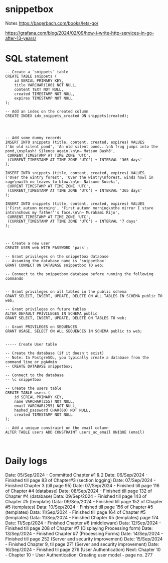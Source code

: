 # snippetbox


Notes
https://bagerbach.com/books/lets-go/


https://grafana.com/blog/2024/02/09/how-i-write-http-services-in-go-after-13-years/


# SQL statement 

```
-- Create a `snippets` table
CREATE TABLE snippets (
    id SERIAL PRIMARY KEY,
    title VARCHAR(100) NOT NULL,
    content TEXT NOT NULL,
    created TIMESTAMP NOT NULL,
    expires TIMESTAMP NOT NULL
);

-- Add an index on the created column
CREATE INDEX idx_snippets_created ON snippets(created);




-- Add some dummy records
INSERT INTO snippets (title, content, created, expires) VALUES 
('An old silent pond', 'An old silent pond...\nA frog jumps into the pond,\nsplash! Silence again.\n\n– Matsuo Bashō', 
 CURRENT_TIMESTAMP AT TIME ZONE 'UTC', 
 (CURRENT_TIMESTAMP AT TIME ZONE 'UTC') + INTERVAL '365 days'
);

INSERT INTO snippets (title, content, created, expires) VALUES 
('Over the wintry forest', 'Over the wintry\nforest, winds howl in rage\nwith no leaves to blow.\n\n– Natsume Soseki', 
 CURRENT_TIMESTAMP AT TIME ZONE 'UTC', 
 (CURRENT_TIMESTAMP AT TIME ZONE 'UTC') + INTERVAL '365 days'
);

INSERT INTO snippets (title, content, created, expires) VALUES 
('First autumn morning', 'First autumn morning\nthe mirror I stare into\nshows my father''s face.\n\n– Murakami Kijo', 
 CURRENT_TIMESTAMP AT TIME ZONE 'UTC', 
 (CURRENT_TIMESTAMP AT TIME ZONE 'UTC') + INTERVAL '7 days'
);



-- Create a new user
CREATE USER web WITH PASSWORD 'pass';

-- Grant privileges on the snippetbox database
-- Assuming the database name is 'snippetbox'
GRANT CONNECT ON DATABASE snippetbox TO web;

-- Connect to the snippetbox database before running the following commands


-- Grant privileges on all tables in the public schema
GRANT SELECT, INSERT, UPDATE, DELETE ON ALL TABLES IN SCHEMA public TO web;

-- Grant privileges on future tables
ALTER DEFAULT PRIVILEGES IN SCHEMA public
GRANT SELECT, INSERT, UPDATE, DELETE ON TABLES TO web;

-- Grant PRIVILEGES on SEQUENCES
GRANT USAGE, SELECT ON ALL SEQUENCES IN SCHEMA public to web;


----- Create User table 

-- Create the database (if it doesn't exist)
-- Note: In PostgreSQL, you typically create a database from the command line or pgAdmin
-- CREATE DATABASE snippetbox;

-- Connect to the database
-- \c snippetbox

-- Create the users table
CREATE TABLE users (
    id SERIAL PRIMARY KEY,
    name VARCHAR(255) NOT NULL,
    email VARCHAR(255) NOT NULL,
    hashed_password CHAR(60) NOT NULL,
    created TIMESTAMP NOT NULL
);

-- Add a unique constraint on the email column
ALTER TABLE users ADD CONSTRAINT users_uc_email UNIQUE (email)



```





# Daily logs

Date: 05/Sep/2024 - Committed Chapter #1 & 2
Date: 06/Sep/2024 - Finished till page 83 of Chapter#3 (section logging)
Date: 07/Sep/2024 - Finished Chapter 3 (till page 95)
Date: 07/Sep/2024 - Finished till page 116 of Chapter #4 (database)
Date: 08/Sep/2024 - Finished till page 132 of Chapter #4 (database)
Data: 09/Sep/2024 - Finished till page 143 of Chapter #5 (template)
Data: 09/Sep/2024 - Finished till page 152 of Chapter #5 (templates)
Data: 10/Sep/2024 - Finished till page 156 of Chapter #5 (templates)
Data: 11/Sep/2024 - Finished till page 164 of Chapter #5 (templates)
Data: 11/Sep/2024 - Finished Chapter #5 (templates) page 174
Date: 11/Sep/2024 - Finished Chapter #6 (middleware) 
Data: 12/Sep/2024 - Finished till page 208 of Chapter #7 (Displaying Processing form) 
Date: 13/Sep/2024 - Finished Chapter #7 (Processing Forms) 
Date: 14/Sep/2024 - Finished till page 252 (Server and security improvement)
Date: 15/Sep/2024 - Finished Chapter 9, til page 271 (Server and security improvement)
Date: 16/Sep/2024 - Finished til page 276 (User Authentication)
Next: Chapter 10 - Chapter 10  - User Authentication: Creating user model  - page no. 277